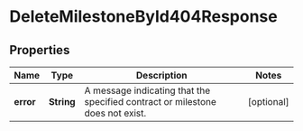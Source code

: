 

# DeleteMilestoneById404Response


## Properties

| Name | Type | Description | Notes |
|------------ | ------------- | ------------- | -------------|
|**error** | **String** | A message indicating that the specified contract or milestone does not exist. |  [optional] |



